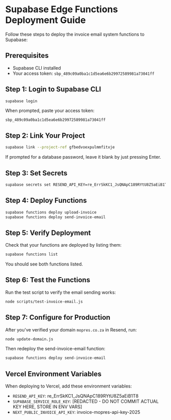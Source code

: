 # Supabase Edge Functions Deployment Guide

Follow these steps to deploy the invoice email system functions to Supabase:

## Prerequisites
- Supabase CLI installed
- Your access token: `sbp_489c09a0ba1c1d5ea6e6b29972589981a73041ff`

## Step 1: Login to Supabase CLI

```bash
supabase login
```

When prompted, paste your access token:
```
sbp_489c09a0ba1c1d5ea6e6b29972589981a73041ff
```

## Step 2: Link Your Project

```bash
supabase link --project-ref gfbedvoexpulmmfitxje
```

If prompted for a database password, leave it blank by just pressing Enter.

## Step 3: Set Secrets

```bash
supabase secrets set RESEND_API_KEY=re_ErrSkKC1_JsQNApC189RYtU8Z5aEiB1T8
```

## Step 4: Deploy Functions

```bash
supabase functions deploy upload-invoice
supabase functions deploy send-invoice-email
```

## Step 5: Verify Deployment

Check that your functions are deployed by listing them:

```bash
supabase functions list
```

You should see both functions listed.

## Step 6: Test the Functions

Run the test script to verify the email sending works:

```bash
node scripts/test-invoice-email.js
```

## Step 7: Configure for Production

After you've verified your domain `mopres.co.za` in Resend, run:

```bash
node update-domain.js
```

Then redeploy the send-invoice-email function:

```bash
supabase functions deploy send-invoice-email
```

## Vercel Environment Variables

When deploying to Vercel, add these environment variables:

- `RESEND_API_KEY`: re_ErrSkKC1_JsQNApC189RYtU8Z5aEiB1T8
- `SUPABASE_SERVICE_ROLE_KEY`: [REDACTED - DO NOT COMMIT ACTUAL KEY HERE, STORE IN ENV VARS]
- `NEXT_PUBLIC_INVOICE_API_KEY`: invoice-mopres-api-key-2025
